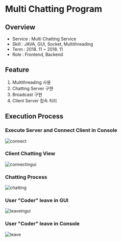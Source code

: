 # Multi Chatting Program

## Overview
<ul>
<li>Service : Multi Chatting Service</li>
<li>Skill : JAVA, GUI, Socket, Multithreading</li>
<li>Term : 2018. 11 ~ 2018. 11</li>
<li>Role : Frontend, Backend</li>
</ul>

## Feature
<ol>
<li>Multithreading 사용</li>
<li>Chatting Server 구현</li>
<li>Broadcast 구현</li>
<li>Client Server 접속 처리</li>
</ol>

## Execution Process

### Execute Server and Connect Client in Console
![connect](https://user-images.githubusercontent.com/21019088/49270576-58bb7580-f4ad-11e8-9309-03033e6636a8.PNG)

### Client Chatting View
![connectingui](https://user-images.githubusercontent.com/21019088/49270583-61ac4700-f4ad-11e8-8dff-a992ca74d08a.PNG)

### Chatting Process
![chatting](https://user-images.githubusercontent.com/21019088/49270589-6670fb00-f4ad-11e8-9272-9adc066f52d7.PNG)

### User "Coder" leave in GUI
![leaveingui](https://user-images.githubusercontent.com/21019088/49270597-6ffa6300-f4ad-11e8-95e4-b5981e643b68.PNG)

### User "Coder" leave in Console
![leave](https://user-images.githubusercontent.com/21019088/49270604-78eb3480-f4ad-11e8-99d2-993ae5f32b8a.PNG)
